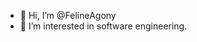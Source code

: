 - 👋 Hi, I’m @FelineAgony
- 👀 I’m interested in software engineering.
<!---
FelineAgony/FelineAgony is a ✨ special ✨ repository because its `README.md` (this file) appears on your GitHub profile.
You can click the Preview link to take a look at your changes.
--->
